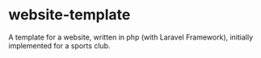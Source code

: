 website-template
================

A template for a website, written in php (with Laravel Framework), initially implemented for a sports club.
